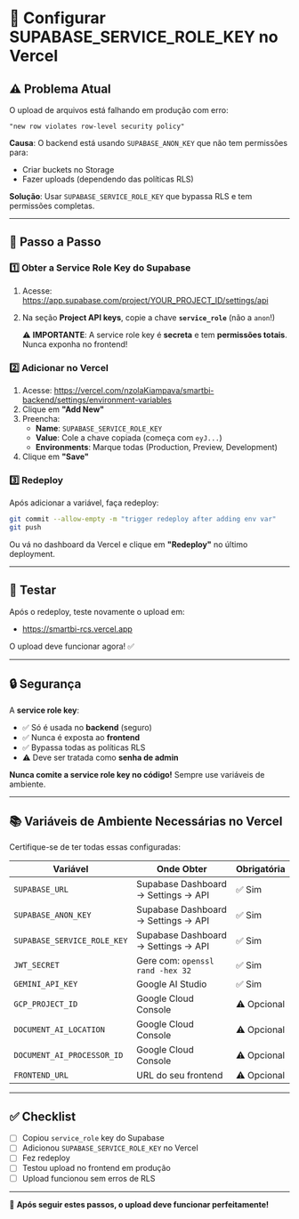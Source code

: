 # 🔐 Configurar SUPABASE_SERVICE_ROLE_KEY no Vercel

## ⚠️ Problema Atual

O upload de arquivos está falhando em produção com erro:
```
"new row violates row-level security policy"
```

**Causa**: O backend está usando `SUPABASE_ANON_KEY` que não tem permissões para:
- Criar buckets no Storage
- Fazer uploads (dependendo das políticas RLS)

**Solução**: Usar `SUPABASE_SERVICE_ROLE_KEY` que bypassa RLS e tem permissões completas.

---

## 📝 Passo a Passo

### 1️⃣ Obter a Service Role Key do Supabase

1. Acesse: https://app.supabase.com/project/YOUR_PROJECT_ID/settings/api
2. Na seção **Project API keys**, copie a chave **`service_role`** (não a `anon`!)
   
   ⚠️ **IMPORTANTE**: A service role key é **secreta** e tem **permissões totais**. Nunca exponha no frontend!

### 2️⃣ Adicionar no Vercel

1. Acesse: https://vercel.com/nzolaKiampava/smartbi-backend/settings/environment-variables
2. Clique em **"Add New"**
3. Preencha:
   - **Name**: `SUPABASE_SERVICE_ROLE_KEY`
   - **Value**: Cole a chave copiada (começa com `eyJ...`)
   - **Environments**: Marque todas (Production, Preview, Development)
4. Clique em **"Save"**

### 3️⃣ Redeploy

Após adicionar a variável, faça redeploy:

```bash
git commit --allow-empty -m "trigger redeploy after adding env var"
git push
```

Ou vá no dashboard da Vercel e clique em **"Redeploy"** no último deployment.

---

## 🧪 Testar

Após o redeploy, teste novamente o upload em:
- https://smartbi-rcs.vercel.app

O upload deve funcionar agora! ✅

---

## 🔒 Segurança

A **service role key**:
- ✅ Só é usada no **backend** (seguro)
- ✅ Nunca é exposta ao **frontend**
- ✅ Bypassa todas as políticas RLS
- ⚠️ Deve ser tratada como **senha de admin**

**Nunca comite a service role key no código!** Sempre use variáveis de ambiente.

---

## 📚 Variáveis de Ambiente Necessárias no Vercel

Certifique-se de ter todas essas configuradas:

| Variável | Onde Obter | Obrigatória |
|----------|------------|-------------|
| `SUPABASE_URL` | Supabase Dashboard → Settings → API | ✅ Sim |
| `SUPABASE_ANON_KEY` | Supabase Dashboard → Settings → API | ✅ Sim |
| `SUPABASE_SERVICE_ROLE_KEY` | Supabase Dashboard → Settings → API | ✅ Sim |
| `JWT_SECRET` | Gere com: `openssl rand -hex 32` | ✅ Sim |
| `GEMINI_API_KEY` | Google AI Studio | ✅ Sim |
| `GCP_PROJECT_ID` | Google Cloud Console | ⚠️ Opcional |
| `DOCUMENT_AI_LOCATION` | Google Cloud Console | ⚠️ Opcional |
| `DOCUMENT_AI_PROCESSOR_ID` | Google Cloud Console | ⚠️ Opcional |
| `FRONTEND_URL` | URL do seu frontend | ⚠️ Opcional |

---

## ✅ Checklist

- [ ] Copiou `service_role` key do Supabase
- [ ] Adicionou `SUPABASE_SERVICE_ROLE_KEY` no Vercel
- [ ] Fez redeploy
- [ ] Testou upload no frontend em produção
- [ ] Upload funcionou sem erros de RLS

---

🎉 **Após seguir estes passos, o upload deve funcionar perfeitamente!**
